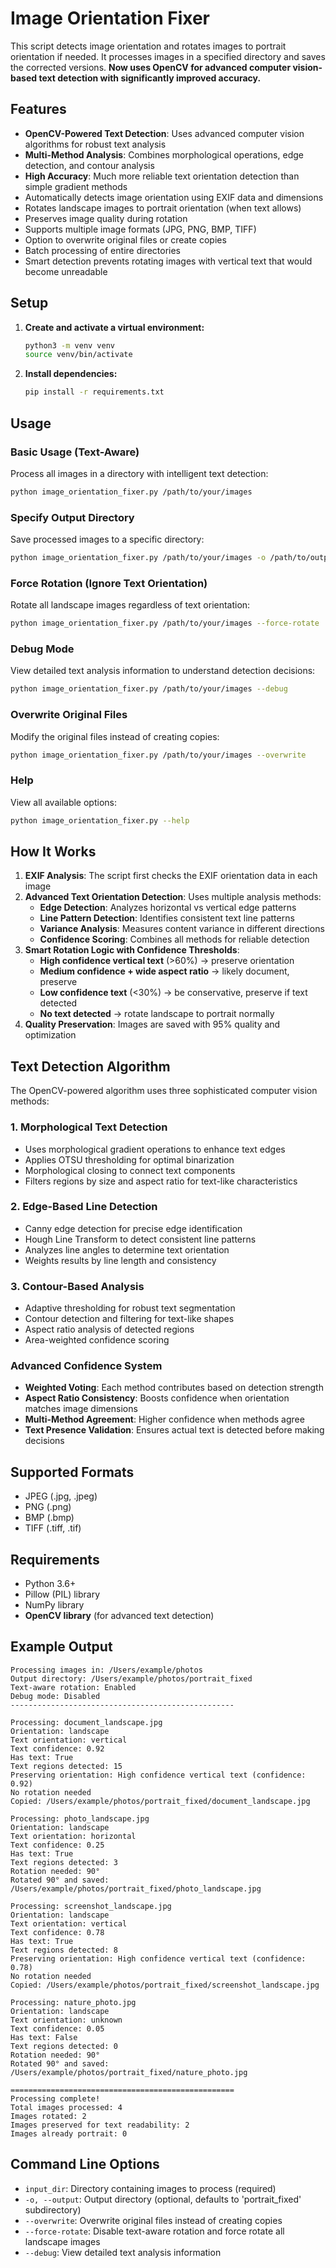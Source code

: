 # Image Orientation Fixer

This script detects image orientation and rotates images to portrait orientation if needed. It processes images in a specified directory and saves the corrected versions. **Now uses OpenCV for advanced computer vision-based text detection with significantly improved accuracy.**

## Features

- **OpenCV-Powered Text Detection**: Uses advanced computer vision algorithms for robust text analysis
- **Multi-Method Analysis**: Combines morphological operations, edge detection, and contour analysis
- **High Accuracy**: Much more reliable text orientation detection than simple gradient methods
- Automatically detects image orientation using EXIF data and dimensions
- Rotates landscape images to portrait orientation (when text allows)
- Preserves image quality during rotation
- Supports multiple image formats (JPG, PNG, BMP, TIFF)
- Option to overwrite original files or create copies
- Batch processing of entire directories
- Smart detection prevents rotating images with vertical text that would become unreadable

## Setup

1. **Create and activate a virtual environment:**

   ```bash
   python3 -m venv venv
   source venv/bin/activate
   ```

2. **Install dependencies:**
   ```bash
   pip install -r requirements.txt
   ```

## Usage

### Basic Usage (Text-Aware)

Process all images in a directory with intelligent text detection:

```bash
python image_orientation_fixer.py /path/to/your/images
```

### Specify Output Directory

Save processed images to a specific directory:

```bash
python image_orientation_fixer.py /path/to/your/images -o /path/to/output
```

### Force Rotation (Ignore Text Orientation)

Rotate all landscape images regardless of text orientation:

```bash
python image_orientation_fixer.py /path/to/your/images --force-rotate
```

### Debug Mode

View detailed text analysis information to understand detection decisions:

```bash
python image_orientation_fixer.py /path/to/your/images --debug
```

### Overwrite Original Files

Modify the original files instead of creating copies:

```bash
python image_orientation_fixer.py /path/to/your/images --overwrite
```

### Help

View all available options:

```bash
python image_orientation_fixer.py --help
```

## How It Works

1. **EXIF Analysis**: The script first checks the EXIF orientation data in each image
2. **Advanced Text Orientation Detection**: Uses multiple analysis methods:
   - **Edge Detection**: Analyzes horizontal vs vertical edge patterns
   - **Line Pattern Detection**: Identifies consistent text line patterns
   - **Variance Analysis**: Measures content variance in different directions
   - **Confidence Scoring**: Combines all methods for reliable detection
3. **Smart Rotation Logic with Confidence Thresholds**:
   - **High confidence vertical text** (>60%) → preserve orientation
   - **Medium confidence + wide aspect ratio** → likely document, preserve
   - **Low confidence text** (<30%) → be conservative, preserve if text detected
   - **No text detected** → rotate landscape to portrait normally
4. **Quality Preservation**: Images are saved with 95% quality and optimization

## Text Detection Algorithm

The OpenCV-powered algorithm uses three sophisticated computer vision methods:

### 1. Morphological Text Detection

- Uses morphological gradient operations to enhance text edges
- Applies OTSU thresholding for optimal binarization
- Morphological closing to connect text components
- Filters regions by size and aspect ratio for text-like characteristics

### 2. Edge-Based Line Detection

- Canny edge detection for precise edge identification
- Hough Line Transform to detect consistent line patterns
- Analyzes line angles to determine text orientation
- Weights results by line length and consistency

### 3. Contour-Based Analysis

- Adaptive thresholding for robust text segmentation
- Contour detection and filtering for text-like shapes
- Aspect ratio analysis of detected regions
- Area-weighted confidence scoring

### Advanced Confidence System

- **Weighted Voting**: Each method contributes based on detection strength
- **Aspect Ratio Consistency**: Boosts confidence when orientation matches image dimensions
- **Multi-Method Agreement**: Higher confidence when methods agree
- **Text Presence Validation**: Ensures actual text is detected before making decisions

## Supported Formats

- JPEG (.jpg, .jpeg)
- PNG (.png)
- BMP (.bmp)
- TIFF (.tiff, .tif)

## Requirements

- Python 3.6+
- Pillow (PIL) library
- NumPy library
- **OpenCV library** (for advanced text detection)

## Example Output

```
Processing images in: /Users/example/photos
Output directory: /Users/example/photos/portrait_fixed
Text-aware rotation: Enabled
Debug mode: Disabled
--------------------------------------------------

Processing: document_landscape.jpg
Orientation: landscape
Text orientation: vertical
Text confidence: 0.92
Has text: True
Text regions detected: 15
Preserving orientation: High confidence vertical text (confidence: 0.92)
No rotation needed
Copied: /Users/example/photos/portrait_fixed/document_landscape.jpg

Processing: photo_landscape.jpg
Orientation: landscape
Text orientation: horizontal
Text confidence: 0.25
Has text: True
Text regions detected: 3
Rotation needed: 90°
Rotated 90° and saved: /Users/example/photos/portrait_fixed/photo_landscape.jpg

Processing: screenshot_landscape.jpg
Orientation: landscape
Text orientation: vertical
Text confidence: 0.78
Has text: True
Text regions detected: 8
Preserving orientation: High confidence vertical text (confidence: 0.78)
No rotation needed
Copied: /Users/example/photos/portrait_fixed/screenshot_landscape.jpg

Processing: nature_photo.jpg
Orientation: landscape
Text orientation: unknown
Text confidence: 0.05
Has text: False
Text regions detected: 0
Rotation needed: 90°
Rotated 90° and saved: /Users/example/photos/portrait_fixed/nature_photo.jpg

==================================================
Processing complete!
Total images processed: 4
Images rotated: 2
Images preserved for text readability: 2
Images already portrait: 0
```

## Command Line Options

- `input_dir`: Directory containing images to process (required)
- `-o, --output`: Output directory (optional, defaults to 'portrait_fixed' subdirectory)
- `--overwrite`: Overwrite original files instead of creating copies
- `--force-rotate`: Disable text-aware rotation and force rotate all landscape images
- `--debug`: View detailed text analysis information
